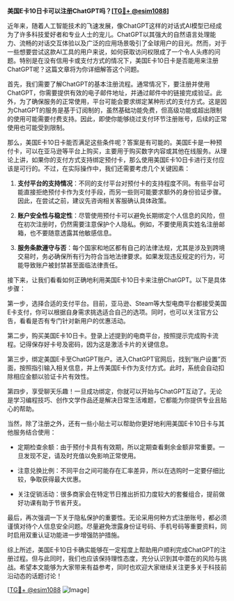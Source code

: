 **美国E卡10日卡可以注册ChatGPT吗？[[TG💪+ @esim1088](https://t.me/s/esim1088)]**

近年来，随着人工智能技术的飞速发展，像ChatGPT这样的对话式AI模型已经成为了许多科技爱好者和专业人士的宠儿。ChatGPT以其强大的自然语言处理能力、流畅的对话交互体验以及广泛的应用场景吸引了全球用户的目光。然而，对于一些想要尝试这款AI工具的用户来说，如何获取访问权限成了一个令人头疼的问题。特别是在没有信用卡或支付方式的情况下，美国E卡10日卡是否能用来注册ChatGPT呢？这篇文章将为你详细解答这个问题。

首先，我们需要了解ChatGPT的基本注册流程。通常情况下，要注册并使用ChatGPT，你需要提供有效的电子邮件地址，并通过邮件中的链接完成验证。此外，为了确保服务的正常使用，平台可能会要求绑定某种形式的支付方式。这是因为ChatGPT的服务是基于订阅制的，虽然基础功能免费，但高级功能或超出限制的使用可能需要付费支持。因此，即使你能够绕过支付环节注册账号，后续的正常使用也可能受到限制。

那么，美国E卡10日卡能否满足这些条件呢？答案是有可能的。美国E卡是一种预付卡，可以在亚马逊等平台上购买，主要用于购买数字内容或其他在线服务。从理论上讲，如果你的支付方式支持绑定预付卡，那么使用美国E卡10日卡进行支付应该是可行的。不过，在实际操作中，我们还需要考虑几个关键因素：

1. **支付平台的支持情况**：不同的支付平台对预付卡的支持程度不同。有些平台可能直接拒绝预付卡作为支付手段，而另一些则可能要求额外的身份验证步骤。因此，在尝试之前，建议先咨询相关客服确认具体政策。
   
2. **账户安全性与稳定性**：尽管使用预付卡可以避免长期绑定个人信息的风险，但在初次注册时，仍然需要注意保护个人隐私。例如，不要使用真实姓名注册邮箱，也不要随意透露其他敏感信息。

3. **服务条款遵守与否**：每个国家和地区都有自己的法律法规，尤其是涉及到跨境交易时，务必确保所有行为符合当地法律要求。如果发现违反规定的行为，可能导致账户被封禁甚至面临法律责任。

接下来，让我们看看如何正确地利用美国E卡10日卡来注册ChatGPT。以下是具体步骤：

第一步，选择合适的支付平台。目前，亚马逊、Steam等大型电商平台都接受美国E卡支付，你可以根据自身需求挑选适合自己的选项。同时，也可以关注官方公告，看看是否有专门针对新用户的优惠活动。

第二步，购买美国E卡10日卡。登录上述提到的电商平台，按照提示完成购卡流程。记得保存好卡号及密码，因为这是激活卡片的关键信息。

第三步，绑定美国E卡至ChatGPT账户。进入ChatGPT官网后，找到“账户设置”页面，按照指引输入相关信息，并上传美国E卡作为支付方式。此时，系统会自动扣除相应金额以验证卡片有效性。

第四步，享受聊天乐趣！一旦成功绑定，你就可以开始与ChatGPT互动了。无论是学习编程技巧、创作文学作品还是解决日常生活难题，它都能为你提供专业且贴心的帮助。

当然，除了注册之外，还有一些小贴士可以帮助你更好地利用美国E卡10日卡与其他服务结合使用：

- 定期检查余额：由于预付卡具有有效期，所以定期查看剩余金额非常重要。一旦发现不足，请及时充值以免影响正常使用。
  
- 注意兑换比例：不同平台之间可能存在汇率差异，所以在选购时一定要仔细比较，争取获得最大优惠。

- 关注促销活动：很多商家会在特定节日推出折扣力度较大的套餐组合，提前做好功课有助于节省开支。

最后，再次强调一下关于隐私保护的重要性。无论采用何种方式注册账号，都必须谨慎对待个人信息安全问题。尽量避免泄露身份证号码、手机号码等重要资料，同时启用双重认证功能进一步增强防护措施。

综上所述，美国E卡10日卡确实能够在一定程度上帮助用户顺利完成ChatGPT的注册过程。但与此同时，我们也应该保持理性态度，充分认识到其中潜在的风险与挑战。希望本文能够为大家带来有益参考，同时也欢迎大家继续关注更多关于科技前沿动态的话题讨论！

[[TG💪+ @esim1088](https://t.me/s/esim1088) ![Image](https://i.postimg.cc/4NQfJmqS/Snipaste-2025-05-13-00-14-12.png)]